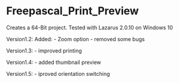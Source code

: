 # Freepascal_Print_Preview

Creates a 64-Bit project.
Tested with Lazarus 2.0.10 on Windows 10

Version1.2:
  Added:
    - Zoom option
    - removed some bugs

Version1.3:
    - improved printing
    
Version1.4:
    - added thumbnail preview
    
Version1.5:
    - iproved orientation switching
